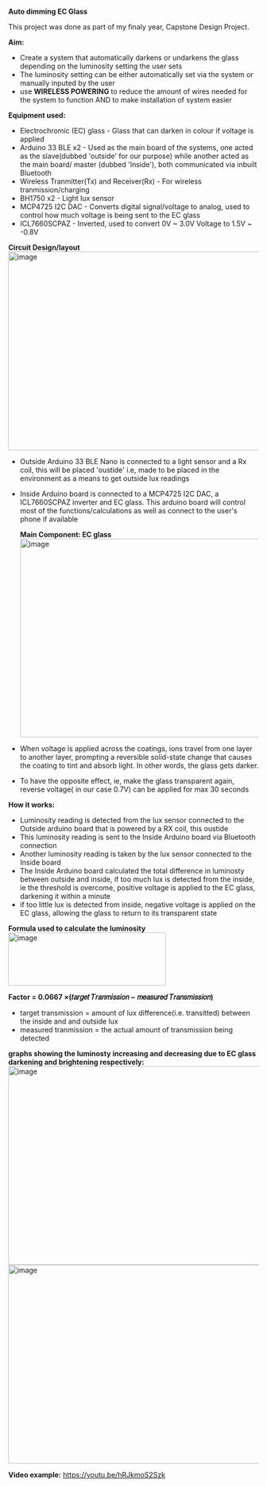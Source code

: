 **Auto dimming EC Glass**

This project was done as part of my finaly year, Capstone Design Project.

**Aim:**
- Create a system that automatically darkens or undarkens the glass depending on the luminosity setting the user sets
- The luminosity setting can be either automatically set via the system or manually inputed by the user
- use **WIRELESS POWERING** to reduce the amount of wires needed for the system to function AND to make installation of system easier



**Equipment used:**
- Electrochromic (EC) glass                - Glass that can darken in colour if voltage is applied
- Arduino 33 BLE x2                        - Used as the main board of the systems, one acted as the slave(dubbed 'outside' for our purpose) while another acted as the main board/ master (dubbed 'Inside'), both communicated via inbuilt Bluetooth
- Wireless Tranmitter(Tx) and Receiver(Rx) - For wireless tranmission/charging
- BH1750 x2                                - Light lux sensor
- MCP4725 I2C DAC                          - Converts digital signal/voltage to analog, used to control how much voltage is being sent to the EC glass
- ICL7660SCPAZ                             - Inverted, used to convert 0V ~ 3.0V Voltage to 1.5V ~ -0.8V

**Circuit Design/layout**
<img width="700" height="400" alt="image" src="https://github.com/user-attachments/assets/1a388453-ac0e-462a-9afc-e91014c2f1cc" />


- Outside Arduino 33 BLE Nano is connected to a light sensor and a Rx coil, this will be placed 'oustide' i.e, made to be placed in the environment as a means to get outside lux readings
- Inside Arduino board is connected to a MCP4725 I2C DAC, a ICL7660SCPAZ inverter and EC glass. This arduino board will control most of the functions/calculations as well as connect to the user's phone if available

  **Main Component: EC glass**
  <img width="700" height="400" alt="image" src="https://github.com/user-attachments/assets/d0ce87af-ea5e-4427-bc9d-85a16970499b" />
- When voltage is applied across the coatings, ions travel from one layer to another layer, prompting a reversible solid-state change that causes the coating to tint and absorb light. In other words, the glass gets darker.
- To have the opposite effect, ie, make the glass transparent again, reverse voltage( in our case 0.7V) can be applied for max 30 seconds


**How it works:**
- Luminosity reading is detected from the lux sensor connected to the Outside arduino board that is powered by a RX coil, this oustide
- This luminosity reading is sent to the Inside Arduino board via Bluetooth connection
- Another luminosity reading is taken by the lux sensor connected to the Inside board
- The Inside Arduino board calculated the total difference in luminosty between outside and inside, if too much lux is detected from the inside, ie the threshold is overcome, positive voltage is applied to the EC glass, darkening it within a minute
- if too little lux is detected from inside, negative voltage is applied on the EC glass, allowing the glass to return to its transparent state

**Formula used to calculate the luminosity**
<img width="317" height="107" alt="image" src="https://github.com/user-attachments/assets/fd3c8182-f97a-4365-8913-bc374f2efdd3" />

**Factor = 0.0667 ×(𝑡𝑎𝑟𝑔𝑒𝑡 𝑇𝑟𝑎𝑛𝑚𝑖𝑠𝑠𝑖𝑜𝑛 − 𝑚𝑒𝑎𝑠𝑢𝑟𝑒𝑑 𝑇𝑟𝑎𝑛𝑠𝑚𝑖𝑠𝑠𝑖𝑜𝑛)**
 - target transmission = amount of lux difference(i.e. transitted) between the inside and and outside lux
 - measured tranmission = the actual amount of transmission being detected

**graphs showing the luminosty increasing and decreasing due to EC glass darkening and brightening respectively:**
<img width="700" height="400" alt="image" src="https://github.com/user-attachments/assets/3cacba50-f592-4506-b743-231e00bb218d" />
<img width="700" height="400" alt="image" src="https://github.com/user-attachments/assets/306e2736-8039-4b54-a7ec-3f5cdfc5139c" />


**Video example:**
https://youtu.be/hRJkmoS2Szk



